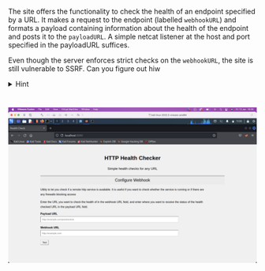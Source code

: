 The site offers the functionality to check the health of an endpoint specified by a URL. It makes a request to the endpoint (labelled `webhookURL`) and formats a payload containing information about the health of the endpoint and posts it to the `payloadURL`. A simple netcat listener at the host and port specified in the payloadURL suffices. 

Even though the server enforces strict checks on the `webhookURL`, the site is still vulnerable to SSRF. Can you figure out hiw
<details>
    <summary>Hint</summary>
Check out 'payloadallthethings' SSRF. You can get the server to make a request out to you, can you control where the server goes next?
</details>

# 
<img src="../images/ssrf.png">
